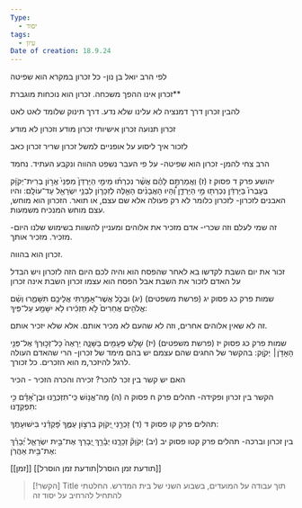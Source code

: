 ```yaml
---
Type:
  - יסוד
tags:
  - עיון
Date of creation: 18.9.24
---
```



לפי הרב יואל בן נון- כל זכרון במקרא הוא שפיטה

זכרון אינו ההפך משכחה.
זכרון הוא נוכחות מוגברת**


להבין זכרון דרך דמנציה לא עלינו שלא נדע.
דרך תינוק שלומד לאט לאט

זכרון תנועה
זכרון אישיותי
זכרון מודע וזכרון לא מודע

לזכור איך ליסוע על אופניים למשל
זכרון שריר
זכרון כאב


הרב צחי להמן- זכרון הוא שפיטה- על פי העבר נשפט ההווה ונקבע העתיד.
נחמד

יהושע פרק ד פסוק ז
(ז) וַאֲמַרְתֶּ֣ם לָהֶ֗ם אֲשֶׁ֨ר נִכְרְת֜וּ מֵימֵ֤י הַיַּרְדֵּן֙ מִפְּנֵי֙ אֲר֣וֹן בְּרִית־יְקֹוָ֔ק בְּעָבְרוֹ֙ בַּיַּרְדֵּ֔ן נִכְרְת֖וּ מֵ֣י הַיַּרְדֵּ֑ן וְ֠הָיוּ הָאֲבָנִ֨ים הָאֵ֧לֶּה לְזִכָּר֛וֹן לִבְנֵ֥י יִשְׂרָאֵ֖ל עַד־עוֹלָֽם: 
	והיו האבנים לזכרון- לזכרון כלומר לא רק פעולה אלא שם עצם, או תואר. הזכרון הוא מוחש, עצם מוחש המנכיח משמעות.


זה שמי לעלם וזה שכרי-
אדם מזכיר את אלוהים
ומעניין להשוות בשימוש שלנו היום- מזכיר.
מזכיר אותך.

זכרון הוא בהווה.


זכור את יום השבת לקדשו
בא לאחר שהפסח הוא והיה לכם היום הזה לזכרון
ויש הבדל
על האדם לזכור את השבת
אבל הפסח הוא עצמו זכרון
השבת אינה זכרון

שמות פרק כג פסוק יג (פרשת משפטים)
(יג) וּבְכֹ֛ל אֲשֶׁר־אָמַ֥רְתִּי אֲלֵיכֶ֖ם תִּשָּׁמֵ֑רוּ וְשֵׁ֨ם אֱלֹהִ֤ים אֲחֵרִים֙ לֹ֣א תַזְכִּ֔ירוּ לֹ֥א יִשָּׁמַ֖ע עַל־פִּֽיךָ: 

זה לא שאין אלוהים אחרים, וזה לא שהעם לא מכיר אותם. אלא שלא יזכיר אותם.

שמות פרק כג פסוק יז (פרשת משפטים)
(יז) שָׁלֹ֥שׁ פְּעָמִ֖ים בַּשָּׁנָ֑ה יֵרָאֶה֙ כָּל־זְכ֣וּרְךָ֔ אֶל־פְּנֵ֖י הָאָדֹ֥ן׀ יְקֹוָֽק: 
בהקשר של החגים שהם עצמם יש בהם מימד של זכרון- הרי שהאדם העולה לרגל להיזכר,מ הוא הזכרים. כל זכורך.


האם יש קשר בין זכר להכר?
זכירה והכרה
הזכיר - הכיר



הקשר בין זכרון ופקידה-
תהלים פרק ח פסוק ה
(ה) מָֽה־אֱנ֥וֹשׁ כִּֽי־תִזְכְּרֶ֑נּוּ וּבֶן־אָ֝דָ֗ם כִּ֣י תִפְקְדֶֽנּוּ: 

תהלים פרק קו פסוק ד
(ד) זָכְרֵ֣נִי יְ֭קֹוָק בִּרְצ֣וֹן עַמֶּ֑ךָ פָּ֝קְדֵ֗נִי בִּישׁוּעָתֶֽךָ: 

בין זכרון וברכה-
תהלים פרק קטו פסוק יב
(יב) יְקֹוָק֘ זְכָרָ֪נוּ יְבָ֫רֵ֥ךְ יְ֭בָרֵךְ אֶת־בֵּ֣ית יִשְׂרָאֵ֑ל יְ֝בָרֵ֗ךְ אֶת־בֵּ֥ית אַהֲרֹֽן: 


[[זמן]]
[[תודעת זמן הוסרל|תודעת זמן הוסרל]]



> [!הקשר] Title
> תוך עבודה על המועדים, בשבוע השני של בית המדרש. החלטתי להתחיל להרחיב על יסוד זה
